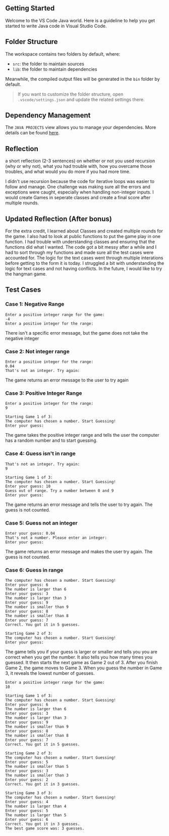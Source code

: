 ## Getting Started

Welcome to the VS Code Java world. Here is a guideline to help you get started to write Java code in Visual Studio Code.

## Folder Structure

The workspace contains two folders by default, where:

- `src`: the folder to maintain sources
- `lib`: the folder to maintain dependencies

Meanwhile, the compiled output files will be generated in the `bin` folder by default.

> If you want to customize the folder structure, open `.vscode/settings.json` and update the related settings there.

## Dependency Management

The `JAVA PROJECTS` view allows you to manage your dependencies. More details can be found [here](https://github.com/microsoft/vscode-java-dependency#manage-dependencies).

## Reflection 

a short reflection (2-3 sentences) on whether or not you used recursion (why or why not), what you had trouble with, how you overcame those troubles, and what would you do more if you had more time. 

I didn't use recursion because the code for iterative loops was easier to follow and manage. One challenge was making sure all the errors and exceptions were caught, especially when handling non-integer inputs. I would create Games in seperate classes and create a final score after multiple rounds. 

## Updated Reflection (After bonus) 
For the extra credit, I learned about Classes and created multiple rounds for the game. I also had to look at public functions to put the game play in one function. I had trouble with understanding classes and ensuring that the functions did what I wanted. The code got a bit messy after a while and I had to sort through my functions and made sure all the test cases were accounted for. The logic for the text cases went through multiple interations before getting to the form it is today. I struggled a bit with understanding the logic for text cases and not having conflicts. In the future, I would like to try the hangman game. 

## Test Cases 

### Case 1: Negative Range 

```  
Enter a positive integer range for the game:
-4
Enter a positive integer for the range:
```

There isn't a specific error message, but the game does not take the negative integer 

### Case 2: Not integer range 

```
Enter a positive integer for the range:
0.04
That's not an integer. Try again:
```
The game returns an error message to the user to try again 

### Case 3: Positive Integer Range 

```
Enter a positive integer for the range:
9

Starting Game 1 of 3:
The computer has chosen a number. Start Guessing!
Enter your guess:
```
The game takes the positive integer range and tells the user the computer has a random number and to start guessing. 

### Case 4: Guess isn't in range 

``` 
That's not an integer. Try again:
9

Starting Game 1 of 3:
The computer has chosen a number. Start Guessing!
Enter your guess: 10
Guess out of range. Try a number between 0 and 9
Enter your guess:
```

The game returns an error message and tells the user to try again. The guess is not counted. 

### Case 5: Guess not an integer 

```
Enter your guess: 0.04
That's not a number. Please enter an integer:
Enter your guess:
```

The game returns an error message and makes the user try again. The guess is not counted. 

### Case 6: Guess in range 

```
The computer has chosen a number. Start Guessing!
Enter your guess: 6
The number is larger than 6
Enter your guess: 3
The number is larger than 3
Enter your guess: 9
The number is smaller than 9
Enter your guess: 8
The number is smaller than 8
Enter your guess: 7
Correct. You got it in 5 guesses.

Starting Game 2 of 3:
The computer has chosen a number. Start Guessing!
Enter your guess: 
```

The game tells you if your guess is larger or smaller and tells you you are correct when you get the number. It also tells you how many times you guessed. It then starts the next game as Game 2 out of 3. After you finish Game 2, the game moves to Game 3. When you guess the number in Game 3, it reveals the lowest number of guesses. 

```
Enter a positive integer range for the game:
10

Starting Game 1 of 3:
The computer has chosen a number. Start Guessing!
Enter your guess: 6
The number is larger than 6
Enter your guess: 3
The number is larger than 3
Enter your guess: 9
The number is smaller than 9
Enter your guess: 8
The number is smaller than 8
Enter your guess: 7
Correct. You got it in 5 guesses.

Starting Game 2 of 3:
The computer has chosen a number. Start Guessing!
Enter your guess: 5
The number is smaller than 5
Enter your guess: 3
The number is smaller than 3
Enter your guess: 2
Correct. You got it in 3 guesses.

Starting Game 3 of 3:
The computer has chosen a number. Start Guessing!
Enter your guess: 4
The number is larger than 4
Enter your guess: 5
The number is larger than 5
Enter your guess: 6
Correct. You got it in 3 guesses.
The best game score was: 3 guesses.
```



